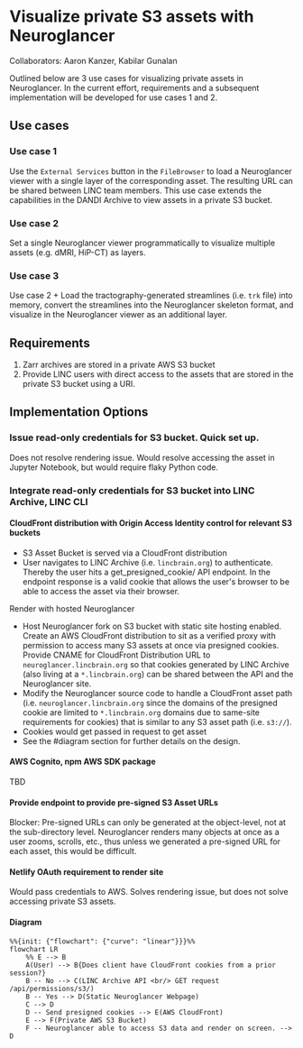 # Visualize private S3 assets with Neuroglancer

Collaborators: Aaron Kanzer, Kabilar Gunalan

Outlined below are 3 use cases for visualizing private assets in Neuroglancer.
In the current effort, requirements and a subsequent implementation will be developed for use cases 1 and 2.

## Use cases

### Use case 1
Use the `External Services` button in the `FileBrowser` to load a Neuroglancer viewer with
a single layer of the corresponding asset.  The resulting URL can be shared between LINC team members.  This use case extends the capabilities in the DANDI Archive to view assets in a private S3 bucket.

### Use case 2
Set a single Neuroglancer viewer programmatically to visualize multiple assets (e.g. dMRI, HiP-CT) as layers.

### Use case 3
Use case 2 + Load the tractography-generated streamlines (i.e. `trk` file) into memory,
convert the streamlines into the Neuroglancer skeleton format, and visualize in the Neuroglancer
viewer as an additional layer.

## Requirements

1. Zarr archives are stored in a private AWS S3 bucket
2. Provide LINC users with direct access to the assets that are stored in the private S3 bucket using a URI.

## Implementation Options

### Issue read-only credentials for S3 bucket. Quick set up.

Does not resolve rendering issue. Would resolve accessing the asset in Jupyter Notebook, but would require flaky Python code.

### Integrate read-only credentials for S3 bucket into LINC Archive, LINC CLI

#### CloudFront distribution with Origin Access Identity control for relevant S3 buckets

- S3 Asset Bucket is served via a CloudFront distribution
- User navigates to LINC Archive (i.e. `lincbrain.org`) to authenticate.  Thereby the user hits a get_presigned_cookie/ API endpoint. In the endpoint response is a valid cookie that allows the user's browser to be able to access the asset via their browser.

Render with hosted Neuroglancer
- Host Neuroglancer fork on S3 bucket with static site hosting enabled. Create an AWS CloudFront distribution to sit as a verified proxy with permission to access many S3 assets at once via presigned cookies.  Provide CNAME for CloudFront Distribution URL to `neuroglancer.lincbrain.org` so that cookies generated by LINC Archive (also living at a `*.lincbrain.org`) can be shared between the API and the Neuroglancer site.
- Modify the Neuroglancer source code to handle a CloudFront asset path (i.e. `neuroglancer.lincbrain.org` since the domains of the presigned cookie are limited to `*.lincbrain.org` domains due to same-site requirements for cookies) that is similar to any S3 asset path (i.e. `s3://`).
- Cookies would get passed in request to get asset
- See the #diagram section for further details on the design.

#### AWS Cognito, npm AWS SDK package

TBD

#### Provide endpoint to provide pre-signed S3 Asset URLs

Blocker: Pre-signed URLs can only be generated at the object-level, not at the sub-directory level. Neuroglancer renders many
objects at once as a user zooms, scrolls, etc., thus unless we generated a pre-signed URL for each asset, this would be difficult.

#### Netlify OAuth requirement to render site

Would pass credentials to AWS.  Solves rendering issue, but does not solve accessing private S3 assets.

#### Diagram

```mermaid
%%{init: {"flowchart": {"curve": "linear"}}}%%
flowchart LR
    %% E --> B
    A(User) --> B{Does client have CloudFront cookies from a prior session?}
    B -- No --> C(LINC Archive API <br/> GET request /api/permissions/s3/)
    B -- Yes --> D(Static Neuroglancer Webpage)
    C --> D
    D -- Send presigned cookies --> E(AWS CloudFront)
    E --> F(Private AWS S3 Bucket)
    F -- Neuroglancer able to access S3 data and render on screen. --> D
```
